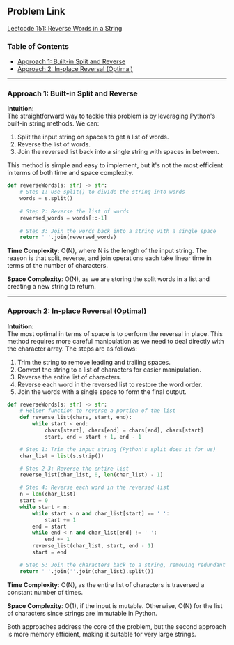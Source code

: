 ## Problem Link
[Leetcode 151: Reverse Words in a String](https://leetcode.com/problems/reverse-words-in-a-string/)

### Table of Contents
- [Approach 1: Built-in Split and Reverse](#approach-1-built-in-split-and-reverse)
- [Approach 2: In-place Reversal (Optimal)](#approach-2-in-place-reversal-optimal)

---

### Approach 1: Built-in Split and Reverse

**Intuition**:  
The straightforward way to tackle this problem is by leveraging Python's built-in string methods. We can:
1. Split the input string on spaces to get a list of words.
2. Reverse the list of words.
3. Join the reversed list back into a single string with spaces in between.

This method is simple and easy to implement, but it's not the most efficient in terms of both time and space complexity.

```python
def reverseWords(s: str) -> str:
    # Step 1: Use split() to divide the string into words
    words = s.split()
    
    # Step 2: Reverse the list of words
    reversed_words = words[::-1]
    
    # Step 3: Join the words back into a string with a single space
    return ' '.join(reversed_words)
```

**Time Complexity**: O(N), where N is the length of the input string. The reason is that split, reverse, and join operations each take linear time in terms of the number of characters.

**Space Complexity**: O(N), as we are storing the split words in a list and creating a new string to return.

---

### Approach 2: In-place Reversal (Optimal)

**Intuition**:  
The most optimal in terms of space is to perform the reversal in place. This method requires more careful manipulation as we need to deal directly with the character array. The steps are as follows:
1. Trim the string to remove leading and trailing spaces.
2. Convert the string to a list of characters for easier manipulation.
3. Reverse the entire list of characters.
4. Reverse each word in the reversed list to restore the word order.
5. Join the words with a single space to form the final output.

```python
def reverseWords(s: str) -> str:
    # Helper function to reverse a portion of the list
    def reverse_list(chars, start, end):
        while start < end:
            chars[start], chars[end] = chars[end], chars[start]
            start, end = start + 1, end - 1

    # Step 1: Trim the input string (Python's split does it for us)
    char_list = list(s.strip())

    # Step 2-3: Reverse the entire list
    reverse_list(char_list, 0, len(char_list) - 1)

    # Step 4: Reverse each word in the reversed list
    n = len(char_list)
    start = 0
    while start < n:
        while start < n and char_list[start] == ' ':
            start += 1
        end = start
        while end < n and char_list[end] != ' ':
            end += 1
        reverse_list(char_list, start, end - 1)
        start = end

    # Step 5: Join the characters back to a string, removing redundant spaces
    return ' '.join(''.join(char_list).split())

```

**Time Complexity**: O(N), as the entire list of characters is traversed a constant number of times. 

**Space Complexity**: O(1), if the input is mutable. Otherwise, O(N) for the list of characters since strings are immutable in Python.

Both approaches address the core of the problem, but the second approach is more memory efficient, making it suitable for very large strings.

